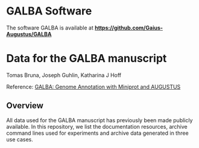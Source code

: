 # GALBA Software

The software GALBA is available at **https://github.com/Gaius-Augustus/GALBA**

# Data for the GALBA manuscript

Tomas Bruna, Joseph Guhlin, Katharina J Hoff

Reference: [GALBA: Genome Annotation with Miniprot and AUGUSTUS](https://doi.org/10.1186/s12859-023-05449-z)

Overview
--------

All data used for the GALBA manuscript has previously been made publicly available. In this repository, we list the documentation resources, archive command lines used for experiments and archive data generated in three use cases.
